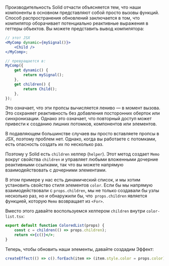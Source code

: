 Производительность Solid отчасти объясняется тем, что наши компоненты в основном представляют собой просто вызовы функций. Способ распространения обновлений заключается в том, что компилятор оборачивает потенциально реактивные выражения в геттеры объектов. Вы можете представить вывод компилятора:

```jsx
// этот JSX
<MyComp dynamic={mySignal()}>
	<Child />
</MyComp>;

// превращается в:
MyComp({
	get dynamic() {
		return mySignal();
	},
	get children() {
		return Child();
	},
});
```

Это означает, что эти пропсы вычисляется лениво — в момент вызова. Это сохраняет реактивность без добавления посторонних оберток или синхронизации. Однако это означает, что повторный доступ может привести к созданию лишних потомков, компонентов или элементов.

В подавляющем большинстве случаев вы просто вставляете пропсы в JSX, поэтому проблем нет. Однако, когда вы работаете с потомками, есть опасность создать их по несколько раз.

Поэтому у Solid есть `children` хелпер (`helper`). Этот метод создает `Memo` вокруг свойства `children` и управляет любыми вложенными дочерние реактивными ссылками, так что вы можете напрямую взаимодействовать с дочерними элементами.

В этом примере у нас есть динамический список, и мы хотим установить свойство стиля элементов `color`. Если бы мы напрямую взаимодействовали с `props.children`, мы не только создавали бы узлы несколько раз, но и обнаружили бы, что` props.children` является функцией, которую `Memo` возвращает из `<For>`.

Вместо этого давайте воспользуемся хелпером `children` внутри `color-list.tsx`:

```jsx
export default function ColoredList(props) {
	const c = children(() => props.children);
	return <>{c()}</>;
}
```

Теперь, чтобы обновить наши элементы, давайте создадим Эффект:

```jsx
createEffect(() => c().forEach(item => (item.style.color = props.color)));
```

